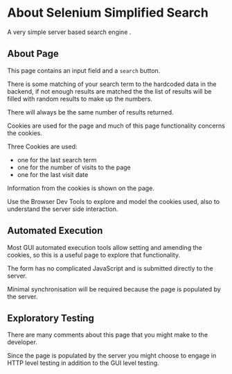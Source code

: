 # About Selenium Simplified Search

<div class="explanation">
        <p>A very simple server based search engine .
        </p>
</div>

## About Page

This page contains an input field and a `search` button.

There is some matching of your search term to the hardcoded data in the backend, if not enough results are matched the the list of results will be filled with random results to make up the numbers.

There will always be the same number of results returned.

Cookies are used for the page and much of this page functionality concerns the cookies.

Three Cookies are used:

- one for the last search term
- one for the number of visits to the page
- one for the last visit date

Information from the cookies is shown on the page.

Use the Browser Dev Tools to explore and model the cookies used, also to understand the server side interaction.

## Automated Execution

Most GUI automated execution tools allow setting and amending the cookies, so this is a useful page to explore that functionality.

The form has no complicated JavaScript and is submitted directly to the server.

Minimal synchronisation will be required because the page is populated by the server.

## Exploratory Testing

There are many comments about this page that you might make to the developer.

Since the page is populated by the server you might choose to engage in HTTP level testing in addition to the GUI level testing.
